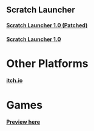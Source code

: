 ## Scratch Launcher
#### [Scratch Launcher 1.0 (Patched)](https://marrtyincofficial.github.io/ScratchLauncher/SLFRW.html)
#### [Scratch Launcher 1.0](https://marrtyincofficial.github.io/ScratchLauncher/SLFR.html)
# Other Platforms
#### [itch.io](https://marrtyfdgu.itch.io/scratch-launcher)
# Games
#### [Preview here](https://marrtyincofficial.github.io/ScratchLauncher/games)

